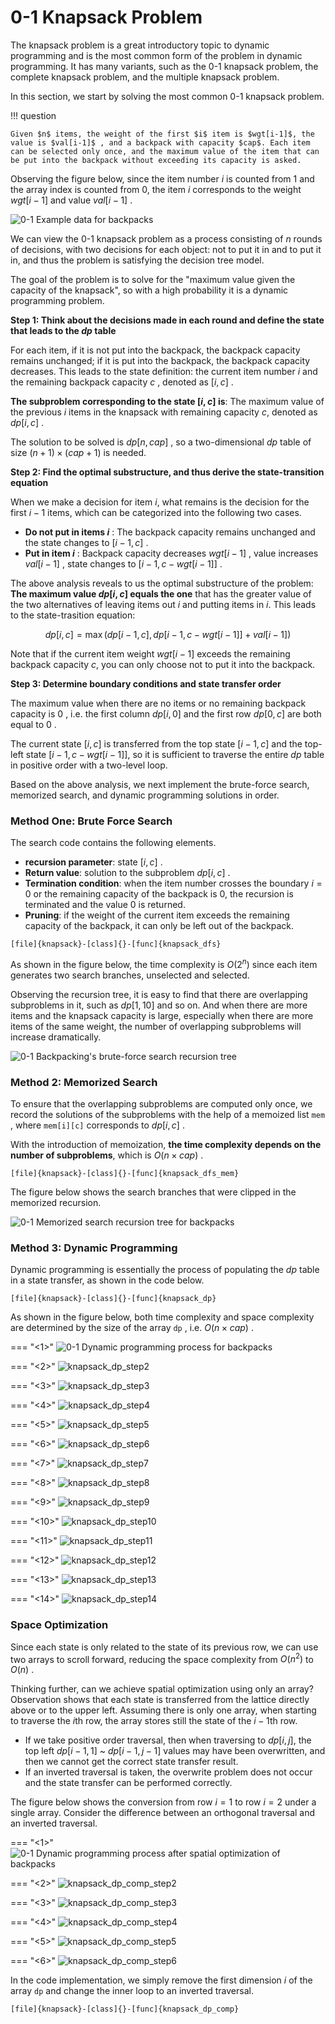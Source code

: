 # 0-1 Knapsack Problem

The knapsack problem is a great introductory topic to dynamic programming and is the most common form of the problem in dynamic programming. It has many variants, such as the 0-1 knapsack problem, the complete knapsack problem, and the multiple knapsack problem.

In this section, we start by solving the most common 0-1 knapsack problem.

!!! question

    Given $n$ items, the weight of the first $i$ item is $wgt[i-1]$, the value is $val[i-1]$ , and a backpack with capacity $cap$. Each item can be selected only once, and the maximum value of the item that can be put into the backpack without exceeding its capacity is asked.

Observing the figure below, since the item number $i$ is counted from $1$ and the array index is counted from $0$, the item $i$ corresponds to the weight $wgt[i-1]$ and value $val[i-1]$ .

![0-1 Example data for backpacks](knapsack_problem.assets/knapsack_example.png)

We can view the 0-1 knapsack problem as a process consisting of $n$ rounds of decisions, with two decisions for each object: not to put it in and to put it in, and thus the problem is satisfying the decision tree model.

The goal of the problem is to solve for the "maximum value given the capacity of the knapsack", so with a high probability it is a dynamic programming problem.

**Step 1: Think about the decisions made in each round and define the state that leads to the $dp$ table**

For each item, if it is not put into the backpack, the backpack capacity remains unchanged; if it is put into the backpack, the backpack capacity decreases. This leads to the state definition: the current item number $i$ and the remaining backpack capacity $c$ , denoted as $[i, c]$ .

**The subproblem corresponding to the state $[i, c]$ is**: The maximum value of the previous $i$ items in the knapsack with remaining capacity $c$, denoted as $dp[i, c]$ .

The solution to be solved is $dp[n, cap]$ , so a two-dimensional $dp$ table of size $(n+1) \times (cap+1)$ is needed.

**Step 2: Find the optimal substructure, and thus derive the state-transition equation**

When we make a decision for item $i$, what remains is the decision for the first $i-1$ items, which can be categorized into the following two cases.

- **Do not put in items $i$** : The backpack capacity remains unchanged and the state changes to $[i-1, c]$ .
- **Put in item $i$** : Backpack capacity decreases $wgt[i-1]$ , value increases $val[i-1]$ , state changes to $[i-1, c-wgt[i-1]]$ .

The above analysis reveals to us the optimal substructure of the problem: **The maximum value $dp[i, c]$ equals the one** that has the greater value of the two alternatives of leaving items out $i$ and putting items in $i$. This leads to the state-trasition equation:

$$
dp[i, c] = \max(dp[i-1, c], dp[i-1, c - wgt[i-1]] + val[i-1])
$$

Note that if the current item weight $wgt[i - 1]$ exceeds the remaining backpack capacity $c$, you can only choose not to put it into the backpack.

**Step 3: Determine boundary conditions and state transfer order**

The maximum value when there are no items or no remaining backpack capacity is $0$ , i.e. the first column $dp[i, 0]$ and the first row $dp[0, c]$ are both equal to $0$ .

The current state $[i, c]$ is transferred from the top state $[i-1, c]$ and the top-left state $[i-1, c-wgt[i-1]]$, so it is sufficient to traverse the entire $dp$ table in positive order with a two-level loop.

Based on the above analysis, we next implement the brute-force search, memorized search, and dynamic programming solutions in order.

### Method One: Brute Force Search

The search code contains the following elements.

- **recursion parameter**: state $[i, c]$ .
- **Return value**: solution to the subproblem $dp[i, c]$ .
- **Termination condition**: when the item number crosses the boundary $i = 0$ or the remaining capacity of the backpack is $0$, the recursion is terminated and the value $0$ is returned.
- **Pruning**: if the weight of the current item exceeds the remaining capacity of the backpack, it can only be left out of the backpack.

```src
[file]{knapsack}-[class]{}-[func]{knapsack_dfs}
```

As shown in the figure below, the time complexity is $O(2^n)$ since each item generates two search branches, unselected and selected.

Observing the recursion tree, it is easy to find that there are overlapping subproblems in it, such as $dp[1, 10]$ and so on. And when there are more items and the knapsack capacity is large, especially when there are more items of the same weight, the number of overlapping subproblems will increase dramatically.

![0-1 Backpacking's brute-force search recursion tree](knapsack_problem.assets/knapsack_dfs.png)

### Method 2: Memorized Search

To ensure that the overlapping subproblems are computed only once, we record the solutions of the subproblems with the help of a memoized list `mem` , where `mem[i][c]` corresponds to $dp[i, c]$ .

With the introduction of memoization, **the time complexity depends on the number of subproblems**, which is $O(n \times cap)$ .

```src
[file]{knapsack}-[class]{}-[func]{knapsack_dfs_mem}
```

The figure below shows the search branches that were clipped in the memorized recursion.

![0-1 Memorized search recursion tree for backpacks](knapsack_problem.assets/knapsack_dfs_mem.png)

### Method 3: Dynamic Programming

Dynamic programming is essentially the process of populating the $dp$ table in a state transfer, as shown in the code below.

```src
[file]{knapsack}-[class]{}-[func]{knapsack_dp}
```

As shown in the figure below, both time complexity and space complexity are determined by the size of the array `dp` , i.e. $O(n \times cap)$ .

=== "<1>"
    ![0-1 Dynamic programming process for backpacks](knapsack_problem.assets/knapsack_dp_step1.png)

=== "<2>"
    ![knapsack_dp_step2](knapsack_problem.assets/knapsack_dp_step2.png)

=== "<3>"
    ![knapsack_dp_step3](knapsack_problem.assets/knapsack_dp_step3.png)

=== "<4>"
    ![knapsack_dp_step4](knapsack_problem.assets/knapsack_dp_step4.png)

=== "<5>"
    ![knapsack_dp_step5](knapsack_problem.assets/knapsack_dp_step5.png)

=== "<6>"
    ![knapsack_dp_step6](knapsack_problem.assets/knapsack_dp_step6.png)

=== "<7>"
    ![knapsack_dp_step7](knapsack_problem.assets/knapsack_dp_step7.png)

=== "<8>"
    ![knapsack_dp_step8](knapsack_problem.assets/knapsack_dp_step8.png)

=== "<9>"
    ![knapsack_dp_step9](knapsack_problem.assets/knapsack_dp_step9.png)

=== "<10>"
    ![knapsack_dp_step10](knapsack_problem.assets/knapsack_dp_step10.png)

=== "<11>"
    ![knapsack_dp_step11](knapsack_problem.assets/knapsack_dp_step11.png)

=== "<12>"
    ![knapsack_dp_step12](knapsack_problem.assets/knapsack_dp_step12.png)

=== "<13>"
    ![knapsack_dp_step13](knapsack_problem.assets/knapsack_dp_step13.png)

=== "<14>"
    ![knapsack_dp_step14](knapsack_problem.assets/knapsack_dp_step14.png)

### Space Optimization

Since each state is only related to the state of its previous row, we can use two arrays to scroll forward, reducing the space complexity from $O(n^2)$ to $O(n)$ .

Thinking further, can we achieve spatial optimization using only an array? Observation shows that each state is transferred from the lattice directly above or to the upper left. Assuming there is only one array, when starting to traverse the $i$th row, the array stores still the state of the $i-1$th row.

- If we take positive order traversal, then when traversing to $dp[i, j]$, the top left $dp[i-1, 1]$ ~ $dp[i-1, j-1]$ values may have been overwritten, and then we cannot get the correct state transfer result.
- If an inverted traversal is taken, the overwrite problem does not occur and the state transfer can be performed correctly.

The figure below shows the conversion from row $i = 1$ to row $i = 2$ under a single array. Consider the difference between an orthogonal traversal and an inverted traversal.

=== "<1>"
    ![0-1 Dynamic programming process after spatial optimization of backpacks](knapsack_problem.assets/knapsack_dp_comp_step1.png)

=== "<2>"
    ![knapsack_dp_comp_step2](knapsack_problem.assets/knapsack_dp_comp_step2.png)

=== "<3>"
    ![knapsack_dp_comp_step3](knapsack_problem.assets/knapsack_dp_comp_step3.png)

=== "<4>"
    ![knapsack_dp_comp_step4](knapsack_problem.assets/knapsack_dp_comp_step4.png)

=== "<5>"
    ![knapsack_dp_comp_step5](knapsack_problem.assets/knapsack_dp_comp_step5.png)

=== "<6>"
    ![knapsack_dp_comp_step6](knapsack_problem.assets/knapsack_dp_comp_step6.png)

In the code implementation, we simply remove the first dimension $i$ of the array `dp` and change the inner loop to an inverted traversal.

```src
[file]{knapsack}-[class]{}-[func]{knapsack_dp_comp}
```
